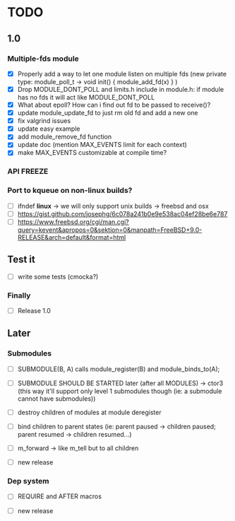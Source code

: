 # TODO

## 1.0

### Multiple-fds module

- [x] Properly add a way to let one module listen on multiple fds (new private type: module_poll_t -> void init() { module_add_fd(x) } )
- [x] Drop MODULE_DONT_POLL and limits.h include in module.h: if module has no fds it will act like MODULE_DONT_POLL
- [x] What about epoll? How can i find out fd to be passed to receive()?
- [x] update module_update_fd to just rm old fd and add a new one
- [x] fix valgrind issues
- [x] update easy example
- [x] add module_remove_fd function
- [x] update doc (mention MAX_EVENTS limit for each context)
- [x] make MAX_EVENTS customizable at compile time?

### API FREEZE

### Port to kqueue on non-linux builds?

- [ ] ifndef __linux__ -> we will only support unix builds -> freebsd and osx
- [ ] https://gist.github.com/josephg/6c078a241b0e9e538ac04ef28be6e787
- [ ] https://www.freebsd.org/cgi/man.cgi?query=kevent&apropos=0&sektion=0&manpath=FreeBSD+9.0-RELEASE&arch=default&format=html

## Test it

- [ ] write some tests (cmocka?)

### Finally

- [ ] Release 1.0

## Later

### Submodules

- [ ] SUBMODULE(B, A) calls module_register(B) and module_binds_to(A);
- [ ] SUBMODULE SHOULD BE STARTED later (after all MODULES) -> ctor3 (this way it'll support only level 1 submodules though (ie: a submodule cannot have submodules))
- [ ] destroy children of modules at module deregister
- [ ] bind children to parent states (ie: parent paused -> children paused; parent resumed -> children resumed...)
- [ ] m_forward -> like m_tell but to all children

- [ ] new release


### Dep system

- [ ] REQUIRE and AFTER macros

- [ ] new release
